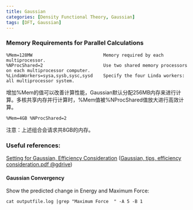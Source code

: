 ```yaml
---
title: Gaussian
categories: [Density Functional Theory, Gaussian]
tags: [DFT, Gaussian]
---
```


### Memory Requirements for Parallel Calculations
```
%Mem=128MW                           Memory required by each multiprocessor.
%NProcShared=2                       Use two shared memory processors on each multiprocessor computer.
%LindaWorkers=sysa,sysb,sysc,sysd    Specify the four Linda workers: all multiprocessor system.
```

增加%Mem的值可以改善计算性能，Gaussian默认分配256MB内存来进行计算。多核共享内存并行计算时，%Mem值被%NProcShared值放大进行高效计算。
```
%Mem=4GB %NProcShared=2
```
注意：上述组合会请求共8GB的内存。

### Useful references:
[Setting for Gaussian, Efficiency Consideration](http://thiele.ruc.dk/~spanget/help/g09/m_eff.htm) 
([Gaussian, tips, efficiency consideration.pdf @gdrive](https://drive.google.com/file/d/179ucrdrAMIemMojwGQS610Lr8kMw7cC1/view?usp=sharing)) 

#### Gaussian Convergency
Show the predicted change in Energy and Maximum Force: 
```
cat outputfile.log |grep "Maximum Force  " -A 5 -B 1
```


